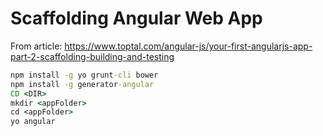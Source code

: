 # Scaffolding Angular Web App

From article: <https://www.toptal.com/angular-js/your-first-angularjs-app-part-2-scaffolding-building-and-testing>

```cmd
npm install -g yo grunt-cli bower
npm install -g generator-angular
CD <DIR>
mkdir <appFolder>
cd <appFolder>
yo angular
```